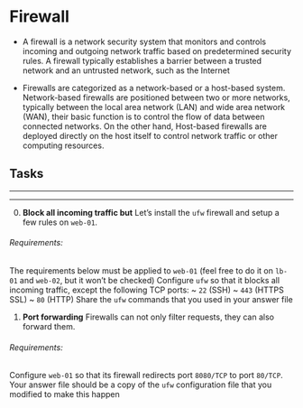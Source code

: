 # Firewall

* A firewall is a network security system that monitors and controls incoming and outgoing network traffic based on predetermined security rules. A firewall typically establishes a barrier between a trusted network and an untrusted network, such as the Internet

* Firewalls are categorized as a network-based or a host-based system. Network-based firewalls are positioned between two or more networks, typically between the local area network (LAN) and wide area network (WAN), their basic function is to control the flow of data between connected networks. On the other hand, Host-based firewalls are deployed directly on the host itself to control network traffic or other computing resources.

## Tasks
--------------------------------
--------------------------------
0. **Block all incoming traffic but**
Let’s install the `ufw` firewall and setup a few rules on `web-01`.

###### Requirements:

The requirements below must be applied to `web-01` (feel free to do it on `lb-01` and `web-02`, but it won’t be checked)
Configure `ufw` so that it blocks all incoming traffic, except the following TCP ports:
	~ `22` (SSH)
	~ `443` (HTTPS SSL)
	~ `80` (HTTP)
Share the `ufw` commands that you used in your answer file

1. **Port forwarding**
Firewalls can not only filter requests, they can also forward them.

###### Requirements:

Configure `web-01` so that its firewall redirects port `8080/TCP` to port `80/TCP`.
Your answer file should be a copy of the `ufw` configuration file that you modified to make this happen
